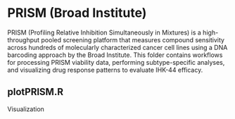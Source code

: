 # PRISM (Broad Institute)

PRISM (Profiling Relative Inhibition Simultaneously in Mixtures) is a high-throughput pooled screening platform that measures compound sensitivity across hundreds of molecularly characterized cancer cell lines using a DNA barcoding approach by the Broad Institute. This folder contains workflows for processing PRISM viability data, performing subtype-specific analyses, and visualizing drug response patterns to evaluate IHK-44 efficacy.

## plotPRISM.R ##
Visualization
